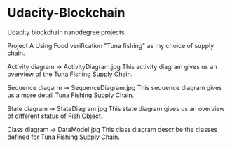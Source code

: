 # Udacity-Blockchain
Udacity blockchain nanodegree projects

Project A
Using Food verification "Tuna fishing" as my choice of supply chain.

Activity diagram -> ActivityDiagram.jpg
This activity diagram gives us an overview of the Tuna Fishing Supply Chain.

Sequence diagarm -> SequenceDiagram.jpg
This sequence diagram gives us a more detail Tuna Fishing Supply Chain.

State diagram -> StateDiagram.jpg
This state diagram gives us an overview of different status of Fish Object.

Class diagram -> DataModel.jpg
This class diagram describe the classes defined for Tuna Fishing Supply Chain.



